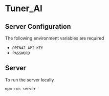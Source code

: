 # Tuner_AI

## Server Configuration

The following environment variables are required

* `OPENAI_API_KEY`
* `PASSWORD`

## Server
To run the server locally

```bash
npm run server
```
